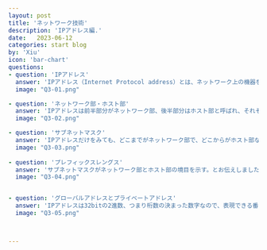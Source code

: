 ```yaml
---
layout: post
title: 'ネットワーク技術'
description: 'IPアドレス編.'
date:   2023-06-12
categories: start blog
by: 'Xiu'
icon: 'bar-chart'
questions:
- question: 'IPアドレス'
  answer: 'IPアドレス（Internet Protocol address）とは、ネットワーク上の機器を識別するための番号のことです。 現実世界でも、郵便物を目的地に届けるためには宛先となる住所が必要なように、コンピュータの世界でもデータを目的地に届けるためには宛先となるIPアドレス（住所）が必要です。 IPアドレスは『192.168.1.1』のような0～255の数字を『 . 』（ドット）で区切り、4つ並べて表現します。 ※画像はWindowsのコマンドプロンプトでipconfigコマンドを使い、IPアドレスを確認した例 ipconfig_IPアドレス 画面で確認すると、『192.168.1.1』のように、人間が普段使っている10進数での表記となりますが、実際はコンピュータで扱うデータはすべて『0』と『1』で表現される2進数であり、IPアドレスも例外ではありません。 つまり、IPアドレスは10進数で確認できますが、内部的には2進数で処理されています。 IPアドレスを2進数で表記すると32bit（32桁）で以下のように表現されます。 10進数 ：192.168.1.1 2進数 ：11000000.10101000.00000001.00000001 IPアドレスは8bitごと『 . 』（ドット）で区切られた単位をオクテットと呼び、左から順に第一オクテット、第二オクテットと呼び、第四オクテットまで続きます。'
  image: "Q3-01.png"

- question: 'ネットワーク部・ホスト部'
  answer: 'IPアドレスは前半部分がネットワーク部、後半部分はホスト部と呼ばれ、それぞれ役割が異なっています。 ネットワーク部とはひとつのコンピュータネットワークを識別するための値であり、ホスト部はひとつのコンピュータネットワークの中で個を識別するための値です。 ネットワーク部 ：同じネットワーク内にあるコンピュータはネットワーク部が同じ数値 ホスト部 ：同じネットワーク内にあるコンピュータはホスト部が異なる数値 私たちの住所とIPアドレスを比較してみるとわかりやすいでしょう。 '
  image: "Q3-02.png"

- question: 'サブネットマスク'
  answer: 'IPアドレスだけをみても、どこまでがネットワーク部で、どこからがホスト部なのかわかりません。 そこで、一般的にネットワーク部とホスト部の境目を示すための数字として『サブネットマスク』がIPアドレスとセットで表記されます。 ※画像はWindowsのコマンドプロンプトでipconfigコマンドを使い、サブネットマスクを確認した例 ipconfig_サブネットマスク サブネットマスクはIPアドレスと同じ32bitの2進数で構成され、表現方法も8bitずつ『 . 』（ドット）で区切り、ネットワーク部をビット『1』、ホスト部をビット『0』で表現します。'
  image: "Q3-03.png"
  
- question: 'プレフィックスレングス'
  answer: 'サブネットマスクがネットワーク部とホスト部の境目を示す。とお伝えしましたが、 同じ役割を持つ、プレフィックスレングスというものもあります。 192.168.1.1 /24 IPアドレスの後ろにある『/24』がプレフィックスレングスです。ネットワーク部が24bitであるということを示しています。IPアドレスは32bitであるため、残り8bitがホスト部であることがわかります。 このようにIPアドレスとセットで表記される点もサブネットマスクと共通しています。 コンピュータにネットワーク部とホスト部の情報を入力するときはサブネットマスクで入力することが大半ですが、情報を確認する場合の出力としては、プレフィックスレングスの形式で表現されることも少なくありません。 ※画像はCiscoルータでshow interfaceコマンドを使い、IPアドレス、プレフィックスレングスを確認した様子。'
  image: "Q3-04.png"


- question: 'グローバルアドレスとプライベートアドレス'
  answer: 'IPアドレスは32bitの2進数、つまり桁数の決まった数字なので、表現できる番号の数にも限りがあります。具体的には、全部で232(42億9496万7296)個までしか用意することができないため、一人あたりひとつのIPアドレスを付与しようとすると足りなくなってしまいます。そのためIPアドレスは個人が勝手に利用できるものではなく、『ICANN』と呼ばれる非営利法人が世界的に管理しています。約43億個あるIPアドレスのうち、インターネットで使用可能なアドレスの事をグローバルアドレスと呼びます。日本では『JPNIC』とよばれる組織が、日本におけるグローバルアドレスを管理しており、そこから通信事業者である『ISP』（インターネットサービスプロバイダ）に割り当てられ、利用者はISPと契約することで利用できるようになります。この点は電話番号と似ています。また、グローバルアドレスは限りがありますので、節約するためにプライベートアドレスが利用されています。プライベートアドレスとは、インターネットでの通信に利用できないIPアドレスのことです。社内や家庭内などのLAN（ローカルエリアネットワーク）内での通信で利用されており、インターネットと通信する際はNAT（ネットワークアドレス変換）という技術を用いて、グローバルアドレスに変換して接続します。プライベートアドレスは以下の範囲内で利用することができます。'
  image: "Q3-05.png"



---
```


